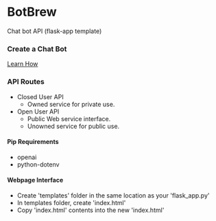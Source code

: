 # BotBrew
Chat bot API (flask-app template)

### Create a Chat Bot
[Learn How](http://artisancommons.pythonanywhere.com/)

### API Routes
- Closed User API
  - Owned service for private use.
- Open User API
  - Public Web service interface.
  - Unowned service for public use.

#### Pip Requirements
- openai
- python-dotenv

#### Webpage Interface
- Create 'templates' folder in the same location as your 'flask_app.py'
- In templates folder, create 'index.html'
- Copy 'index.html' contents into the new 'index.html'
